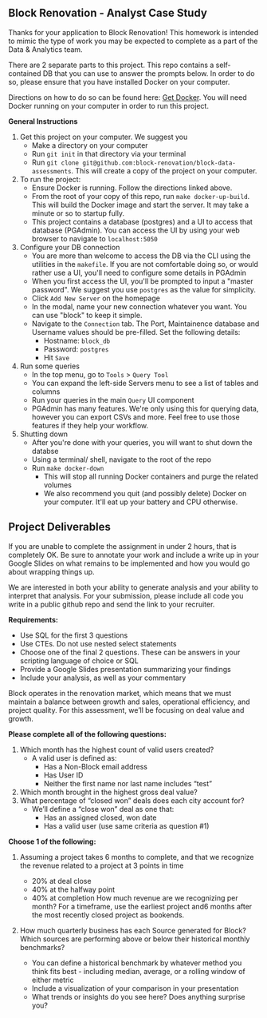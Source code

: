 ## Block Renovation - Analyst Case Study

Thanks for your application to Block Renovation! This homework is intended to mimic the type of work you may be expected to complete as a part of the Data & Analytics team. 

There are 2 separate parts to this project. This repo contains a self-contained DB that you can use to answer the prompts below. In order to do so, please ensure that you have installed Docker on your computer. 

Directions on how to do so can be found here: [Get Docker](https://docs.docker.com/get-docker/). You will need Docker running on your computer in order to run this project. 

**General Instructions**
1. Get this project on your computer. We suggest you 
    - Make a directory on your computer
    - Run `git init` in that directory via your terminal
    - Run `git clone git@github.com:block-renovation/block-data-assessments`. This will create a copy of the project on your computer.
2. To run the project:
    - Ensure Docker is running. Follow the directions linked above.
    - From the root of your copy of this repo, run `make docker-up-build`. This will build the Docker image and start the server. It may take a minute or so to startup fully. 
    - This project contains a database (postgres) and a UI to access that database (PGAdmin). You can access the UI by using your web browser to navigate to `localhost:5050`
3. Configure your DB connection 
    - You are more than welcome to access the DB via the CLI using the utilities in the `makefile`. If you are not comfortable doing so, or would rather use a UI, you'll need to configure some details in PGAdmin
    - When you first access the UI, you'll be prompted to input a "master password". We suggest you use `postgres` as the value for simplicity.
    - Click `Add New Server` on the homepage
    - In the modal, name your new connection whatever you want. You can use "block" to keep it simple. 
    - Navigate to the `Connection` tab. The Port, Maintainence database and Username values should be pre-filled. Set the following details:
      - Hostname: `block_db`
      - Password: `postgres`
      - Hit `Save`
4. Run some queries
    - In the top menu, go to `Tools` > `Query Tool`
    - You can expand the left-side Servers menu to see a list of tables and columns
    - Run your queries in the main `Query` UI component
    - PGAdmin has many features. We're only using this for querying data, however you can export CSVs and more. Feel free to use those features if they help your workflow. 
5. Shutting down
    - After you're done with your queries, you will want to shut down the databse
    - Using a terminal/ shell, navigate to the root of the repo
    - Run `make docker-down`
      - This will stop all running Docker containers and purge the related volumes
      - We also recommend you quit (and possibly delete) Docker on your computer. It'll eat up your battery and CPU otherwise. 

## Project Deliverables

If you are unable to complete the assignment in under 2 hours, that is completely OK. Be sure to annotate your work and include a write up in your Google Slides on what remains to be implemented and how you would go about wrapping things up.

We are interested in both your ability to generate analysis and your ability to interpret that analysis.  For your submission, please include all code you write in a public github repo and send the link to your recruiter.

**Requirements:**
- Use SQL for the first 3 questions
- Use CTEs. Do not use nested select statements
- Choose one of the final 2 questions. These can be answers in your scripting language of choice or SQL
- Provide a Google Slides presentation summarizing your findings
- Include your analysis, as well as your commentary 

Block operates in the renovation market, which means that we must maintain a balance between growth and sales, operational efficiency, and project quality. For this assessment, we’ll be focusing on deal value and growth.
 
**Please complete all of the following questions:**
1. Which month has the highest count of valid users created? 
   - A valid user is defined as:
     - Has a Non-Block email address
     - Has User ID 
     - Neither the first name nor last name includes “test” 
2. Which month brought in the highest gross deal value? 
3. What percentage of “closed won” deals does each city account for? 
   - We’ll define a “close won” deal as one that:
     - Has an assigned closed, won date 
     - Has a valid user (use same criteria as question #1)

**Choose 1 of the following:**
1. Assuming a project takes 6 months to complete, and that we recognize the revenue related to a project at 3 points in time 
   - 20% at deal close
   - 40% at the halfway point
   - 40% at completion 
How much revenue are we recognizing per month? For a timeframe, use the earliest project and6 months after the most recently closed project as bookends.


2. How much quarterly business has each Source generated for Block? Which sources are performing above or below their historical monthly benchmarks? 
   - You can define a historical benchmark by whatever method you think fits best - including median, average, or a rolling window of either metric
   - Include a visualization of your comparison in your presentation
   - What trends or insights do you see here? Does anything surprise you?
